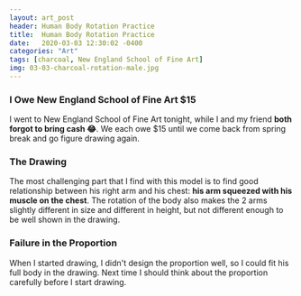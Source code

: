 ```yaml
---
layout: art_post
header: Human Body Rotation Practice
title:  Human Body Rotation Practice
date:   2020-03-03 12:30:02 -0400
categories: "Art"
tags: [charcoal, New England School of Fine Art]
img: 03-03-charcoal-rotation-male.jpg
---
```


### I Owe New England School of Fine Art $15
I went to New England School of Fine Art tonight, while I and my friend **both forgot to bring cash 😂**. We each owe $15 until we come back from spring break and go figure drawing again.

### The Drawing
The most challenging part that I find with this model is to find good relationship between his right arm and his chest: **his arm squeezed with his muscle on the chest**. The rotation of the body also makes the 2 arms slightly different in size and different in height, but not different enough to be well shown in the drawing.

### Failure in the Proportion
When I started drawing, I didn't design the proportion well, so I could fit his full body in the drawing. Next time I should think about the proportion carefully before I start drawing.
